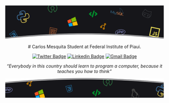 ![Imagem topo](./.github/assets/images/topo.png)

<div align="center" >
# Carlos Mesquita   
Student at Federal Institute of Piaui.   
   
[![Twitter Badge](https://img.shields.io/badge/-@c4rlos3g-8a2be2?style=flat-square&labelColor=8a2be2&logo=twitter&logoColor=white&link=https://twitter.com/c4rlos3g)](https://twitter.com/c4rlos3g) [![Linkedin Badge](https://img.shields.io/badge/-Carlos%20Mesquita-8a2be2?style=flat-square&logo=Linkedin&logoColor=white&link=https://www.linkedin.com/in/carlos3g)](https://www.linkedin.com/in/carlos3g) 
[![Gmail Badge](https://img.shields.io/badge/-carlosmesquita156@gmail.com-8a2be2?style=flat-square&logo=Gmail&logoColor=white&link=mailto:carlosmesquita156@gmail.com)](mailto:carlosmesquita156@gmail.com)
   
_“Everybody in this country should learn to program a computer, because it teaches you how to think”_
</div>

![Imagem Rodape](./.github/assets/images/rodape.png)
